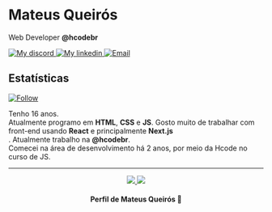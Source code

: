 # Mateus Queirós

Web Developer **@hcodebr**

<p align="left">
    <a href="https://discord.gg/KyAfDXa">
        <img alt="My discord" src="https://img.shields.io/badge/Discord-JR%230007-orange">
    </a>
    <a href="https://www.linkedin.com/in/mateus-queir%C3%B3s-215a671a6//">
        <img alt="My linkedin" src="https://img.shields.io/badge/LinkedIn-Jo%C3%A3o%20Rafael-blue">
    </a>
    <a href="https://mail.google.com/">
        <img alt="Email" src="https://img.shields.io/badge/My-Email-red">
    </a>
</p>

##  Estatísticas
<p align="left">
    <a href="#">
        <img alt="Follow" src="https://img.shields.io/github/followers/mateuscqueiros?label=followers&style=social">
    </a>
</p>

Tenho 16 anos.<br>Atualmente programo em **HTML**, **CSS** e **JS**. Gosto muito de trabalhar com front-end usando **React** e principalmente **Next.js**<br>. Atualmente trabalho na **@hcodebr**.
<br>
Comecei na área de desenvolvimento há 2 anos, por meio da Hcode no curso de JS.

---

<p align = "center">
  <a href="https://github.com/mateuscqueiros/">
    <img src = "https://github-readme-stats.vercel.app/api?username=mateuscqueiros&show_icons=true&theme=white&line_height=27">
    <img src = "https://github-readme-stats.vercel.app/api/top-langs/?username=mateuscqueiros&layout=demo&theme=white">
  </a>
</p>

<h4 align="center">
    Perfil de Mateus Queirós 🚩
</h4>